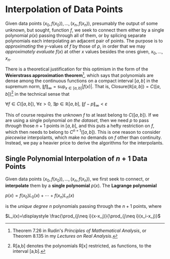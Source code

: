 # Interpolation of Data Points

Given data points $(x_0,f(x_0)),\dots,(x_n,f(x_n))$, presumably the output of some unknown, but sought, function $f$, we seek to connect them either by a single polynomial $p(x)$ passing through all of them, or by splicing separate polynomials each interpolating an adjacent pair of points.  The purpose is to *approximating* the $y$-values of $f$ by those of $p$, in order that we may *approximately evaluate* $f(x)$ at other $x$ values besides the ones given, $x_0,\dots,x_n$.  

There is a theoretical justification for this optimism in the form of the **Weierstrass approximation theorem**[^2], which says that polynomials are dense among the continuous functions on a compact interval $[a,b]$ in the supremum norm, $\lVert f\rVert_\infty=\sup_{x\in [a,b]}|f(x)|$.  That is, $\text{Closure}(\mathbb{R}[a,b])=C([a,b])$[^1] in the technical sense that 

$\forall f\in C([a,b]),\ \forall \varepsilon>0,\ \exists p\in \mathbb{R}[a,b],\ \lVert f-p\rVert_\infty<\varepsilon$  

This of course requires the unknown $f$ to at least belong to $C([a,b])$.  If we are using a single polynomial *on the dataset*, then we need $p$ to pass *through* those $n+1$ points in $[a,b]$, and this puts a hefty restriction on $f$, which then needs to belong to $C^{n+1}([a,b])$.  This is one reason to consider *piecewise* interpolants, which make no demands on $f$ other than continuity.  Instead, we pay a heavier price to derive the algorithms for the interpolants.  

## Single Polynomial Interpolation of $n+1$ Data Points

Given data points $(x_0,f(x_0)),\dots,(x_n,f(x_n))$, we first seek to connect, or **interpolate** them by a **single polynomial** $p(x)$.  The **Lagrange polynomial** 

$p(x)=f(x_0)L_0(x)+\cdots +f(x_n)L_n(x)$

is the *unique degree* $n$ polynomials passing through the $n+1$ points, where

$L_i(x)=\displaystyle \frac{\prod_{j\neq i}(x-x_j)}{\prod_{j\neq i}(x_i-x_j)}$

[^1]: R[a,b] denotes the polynomials R[x] restricted, as functions, to the interval [a,b].
[^2]:  Theorem 7.26 in Rudin's *Principles of Mathematical Analysis*, or Theorem 8.135 in my *Lectures on Real Analysis*. 
